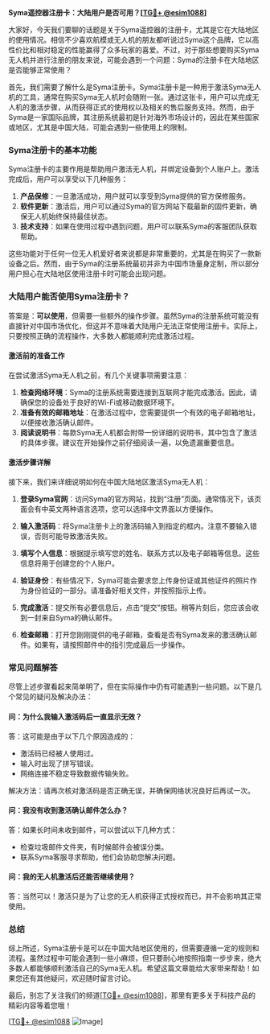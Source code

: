 **Syma遥控器注册卡：大陆用户是否可用？[[TG💪+ @esim1088](https://t.me/s/esim1088)]**

大家好，今天我们要聊的话题是关于Syma遥控器的注册卡，尤其是它在大陆地区的使用情况。相信不少喜欢航模或无人机的朋友都听说过Syma这个品牌，它以高性价比和相对稳定的性能赢得了众多玩家的喜爱。不过，对于那些想要购买Syma无人机并进行注册的朋友来说，可能会遇到一个问题：Syma的注册卡在大陆地区是否能够正常使用？

首先，我们需要了解什么是Syma注册卡。Syma注册卡是一种用于激活Syma无人机的工具，通常在购买Syma无人机时会随附一张。通过这张卡，用户可以完成无人机的激活步骤，从而获得正式的使用权以及相关的售后服务支持。然而，由于Syma是一家国际品牌，其注册系统最初是针对海外市场设计的，因此在某些国家或地区，尤其是中国大陆，可能会遇到一些使用上的限制。

### Syma注册卡的基本功能

Syma注册卡的主要作用是帮助用户激活无人机，并绑定设备到个人账户上。激活完成后，用户可以享受以下几种服务：

1. **产品保修**：一旦激活成功，用户就可以享受到Syma提供的官方保修服务。
2. **软件更新**：激活后，用户可以通过Syma的官方网站下载最新的固件更新，确保无人机始终保持最佳状态。
3. **技术支持**：如果在使用过程中遇到问题，用户可以联系Syma的客服团队获取帮助。

这些功能对于任何一位无人机爱好者来说都是非常重要的，尤其是在购买了一款新设备之后。然而，由于Syma的注册系统最初并非为中国市场量身定制，所以部分用户担心在大陆地区使用注册卡时可能会出现问题。

### 大陆用户能否使用Syma注册卡？

答案是：**可以使用**，但需要一些额外的操作步骤。虽然Syma的注册系统可能没有直接针对中国市场优化，但这并不意味着大陆用户无法正常使用注册卡。实际上，只要按照正确的流程操作，大多数人都能顺利完成激活过程。

#### 激活前的准备工作

在尝试激活Syma无人机之前，有几个关键事项需要注意：

1. **检查网络环境**：Syma的注册系统需要连接到互联网才能完成激活。因此，请确保您的设备处于良好的Wi-Fi或移动数据环境下。
2. **准备有效的邮箱地址**：在激活过程中，您需要提供一个有效的电子邮箱地址，以便接收激活确认邮件。
3. **阅读说明书**：每款Syma无人机都会附带一份详细的说明书，其中包含了激活的具体步骤。建议在开始操作之前仔细阅读一遍，以免遗漏重要信息。

#### 激活步骤详解

接下来，我们来详细说明如何在中国大陆地区激活Syma无人机：

1. **登录Syma官网**：访问Syma的官方网站，找到“注册”页面。通常情况下，该页面会有中英文两种语言选项，您可以选择中文界面以方便操作。
   
2. **输入激活码**：将Syma注册卡上的激活码输入到指定的框内。注意不要输入错误，否则可能导致激活失败。

3. **填写个人信息**：根据提示填写您的姓名、联系方式以及电子邮箱等信息。这些信息将用于创建您的个人账户。

4. **验证身份**：有些情况下，Syma可能会要求您上传身份证或其他证件的照片作为身份验证的一部分。请准备好相关文件，并按照指示上传。

5. **完成激活**：提交所有必要信息后，点击“提交”按钮。稍等片刻后，您应该会收到一封来自Syma的确认邮件。

6. **检查邮箱**：打开您刚刚提供的电子邮箱，查看是否有Syma发来的激活确认邮件。如果有，请按照邮件中的指引完成最后一步操作。

### 常见问题解答

尽管上述步骤看起来简单明了，但在实际操作中仍有可能遇到一些问题。以下是几个常见的疑问及解决办法：

#### 问：为什么我输入激活码后一直显示无效？
答：这可能是由于以下几个原因造成的：
   - 激活码已经被人使用过。
   - 输入时出现了拼写错误。
   - 网络连接不稳定导致数据传输失败。

解决方法：请再次核对激活码是否正确无误，并确保网络状况良好后再试一次。

#### 问：我没有收到激活确认邮件怎么办？
答：如果长时间未收到邮件，可以尝试以下几种方式：
   - 检查垃圾邮件文件夹，有时候邮件会被误分类。
   - 联系Syma客服寻求帮助，他们会协助您解决问题。

#### 问：我的无人机激活后还能否继续使用？
答：当然可以！激活只是为了让您的无人机获得正式授权而已，并不会影响其正常使用。

### 总结

综上所述，Syma注册卡是可以在中国大陆地区使用的，但需要遵循一定的规则和流程。虽然过程中可能会遇到一些小麻烦，但只要耐心地按照指南一步步来，绝大多数人都能够顺利激活自己的Syma无人机。希望这篇文章能给大家带来帮助！如果您还有其他疑问，欢迎随时留言讨论。

最后，别忘了关注我们的频道[[TG💪+ @esim1088](https://t.me/s/esim1088)]，那里有更多关于科技产品的精彩内容等着您哦！

[[TG💪+ @esim1088](https://t.me/s/esim1088) ![Image](https://i.postimg.cc/4NQfJmqS/Snipaste-2025-05-13-00-14-12.png)]
